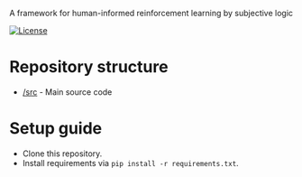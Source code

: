 A framework for human-informed reinforcement learning by subjective logic

[![License](https://img.shields.io/badge/license-GPL--3.0-blue.svg)](https://www.gnu.org/licenses/gpl-3.0)

# Repository structure

- [/src](https://github.com/dagenaik/Uncertainty-in-Reinforcement-Learning/tree/main/src) - Main source code

# Setup guide
- Clone this repository.
- Install requirements via ```pip install -r requirements.txt```.
